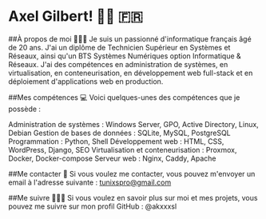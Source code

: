 # Axel Gilbert! 👋🏼 🇫🇷

##À propos de moi
👨🏻‍💻 Je suis un passionné d'informatique français âgé de 20 ans. J'ai un diplôme de Technicien Supérieur en Systèmes et Réseaux, ainsi qu'un BTS Systèmes Numériques option Informatique & Réseaux. J'ai des compétences en administration de systèmes, en virtualisation, en conteneurisation, en développement web full-stack et en déploiement d'applications web en production.

##Mes compétences
💻 Voici quelques-unes des compétences que je possède :

Administration de systèmes : Windows Server, GPO, Active Directory, Linux, Debian
Gestion de bases de données : SQLite, MySQL, PostgreSQL
Programmation : Python, Shell
Développement web : HTML, CSS, WordPress, Django, SEO
Virtualisation et conteneurisation : Proxmox, Docker, Docker-compose
Serveur web : Nginx, Caddy, Apache

##Me contacter
📧 Si vous voulez me contacter, vous pouvez m'envoyer un email à l'adresse suivante : tunixspro@gmail.com

##Me suivre
👨🏻‍💻 Si vous voulez en savoir plus sur moi et mes projets, vous pouvez me suivre sur mon profil GitHub : @akxxxsl
